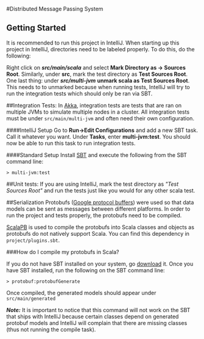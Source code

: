#Distributed Message Passing System

## Getting Started
It is recommended to run this project in IntelliJ. When starting up this project in IntelliJ, directories need to be labeled properly. To do this, do the following:

Right click on ***src/main/scala*** and select **Mark Directory as -> Sources Root**. Similarly, under **src**, mark the test directory as **Test Sources Root**. One last thing: under ***src/multi-jvm*** **unmark scala as Test Sources Root**. This needs to to unmarked because when running tests, IntelliJ will try to run the integration tests which should only be ran via SBT.

##Integration Tests:
In [Akka](http://akka.io/), integration tests are tests that are ran on multiple JVMs to simulate multiple nodes in a cluster. All integration tests must be under `src/main/multi-jvm` and often need their own configuration.

####IntelliJ Setup
Go to **Run->Edit Configurations** and add a new SBT task. Call it whatever you want. Under **Tasks**, enter **multi-jvm:test**. You should now be able to run this task to run integration tests.

####Standard Setup
Install [SBT](http://www.scala-sbt.org/) and execute the following from the SBT command line:

`> multi-jvm:test
`

##Unit tests:
If you are using IntelliJ, mark the test directory as *"Test Sources Root"* and run the tests just like you would for any other scala test.

##Serialization
Protobufs ([Google protocol buffers](https://developers.google.com/protocol-buffers/)) were used so that data models can be sent as messages between different platforms. In order to run the project and tests properly, the protobufs need to be compiled.

[ScalaPB](https://github.com/trueaccord/ScalaPB) is used to compile the protobufs into Scala classes and objects as protobufs do not natively support Scala. You can find this dependency in `project/plugins.sbt`.

###How do I compile my protobufs in Scala?

If you do not have SBT installed on your system, go [download](http://www.scala-sbt.org/) it. Once you have SBT installed, run the following on the SBT command line:

    > protobuf:protobufGenerate


Once compiled, the generated models should appear under `src/main/generated`

***Note:*** It is important to notice that this command will not work on the SBT that ships with IntelliJ because certain classes depend on generated protobuf models and IntelliJ will complain that there are missing classes (thus not running the compile task).